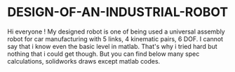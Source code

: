 # DESIGN-OF-AN-INDUSTRIAL-ROBOT
Hi everyone !  My designed robot is one of being used a universal assembly robot for car manufacturing with 5 links, 4 kinematic pairs, 6 DOF. I cannot say that i know even the basic level in matlab. That's why i tried hard but nothing that i could get though. But you can find below many spec calculations, solidworks draws except matlab codes.
